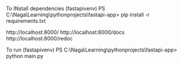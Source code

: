 To INstall dependencies
(fastapivenv) PS C:\Naga\Learning\pythonprojects\fastapi-app> pip install -r requirements.txt

http://localhost:8000/
http://localhost:8000/docs
http://localhost:8000/redoc

To run
(fastapivenv) PS C:\Naga\Learning\pythonprojects\fastapi-app> python main.py

